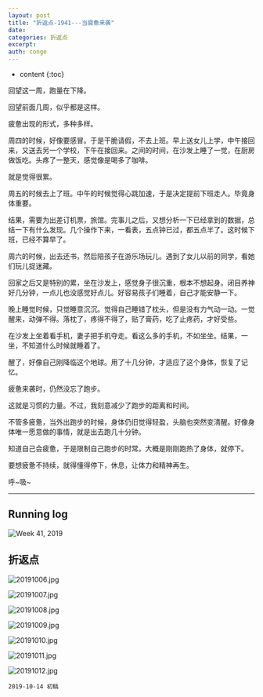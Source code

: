 ```yaml
---
layout: post
title: "折返点-1941---当疲惫来袭"
date:
categories: 折返点
excerpt:
auth: conge
---
```

* content
{:toc}

回望这一周，跑量在下降。

回望前面几周，似乎都是这样。

疲惫出现的形式，多种多样。

周四的时候，好像要感冒。于是干脆请假，不去上班。早上送女儿上学，中午接回来，又送去另一个学校，下午在接回来。之间的时间，在沙发上睡了一觉，在厨房做饭吃。头疼了一整天，感觉像是喝多了咖啡。

就是觉得很累。

周五的时候去上了班。中午的时候觉得心跳加速，于是决定提前下班走人。毕竟身体重要。

结果，需要为出差订机票，旅馆。完事儿之后，又想分析一下已经拿到的数据，总结一下有什么发现。几个操作下来，一看表，五点钟已过，都五点半了。这时候下班，已经不算早了。

周六的时候，出去还书，然后陪孩子在游乐场玩儿。遇到了女儿以前的同学，看她们玩儿捉迷藏。

回家之后又是特别的累，坐在沙发上，感觉身子很沉重，根本不想起身。闭目养神好几分钟，一点儿也没感觉好点儿。好容易孩子们睡着，自己才能安静一下。

晚上睡觉时候，只觉睡意沉沉。觉得自己睡错了枕头，但是没有力气动一动。一觉醒来，动弹不得。落枕了，疼得不得了，贴了膏药，吃了止疼药，才好受些。

在沙发上坐着看手机，妻子把手机夺走。看这么多的手机，不如坐坐。结果，一坐，不知道什么时候就睡着了。

醒了，好像自己刚降临这个地球。用了十几分钟，才适应了这个身体，恢复了记忆。

疲惫来袭时，仍然没忘了跑步。

这就是习惯的力量。不过，我刻意减少了跑步的距离和时间。

不管多疲惫，当外出跑步的时候，身体仍旧觉得轻盈，头脑也突然变清醒。好像身体唯一愿意做的事情，就是出去跑几十分钟。

知道自己会疲惫，于是限制自己跑步的时常。大概是刚刚跑热了身体，就停下。

要想疲惫不持续，就得懂得停下，休息，让体力和精神再生。

呼~吸~

------

## Running log
![Week 41, 2019](/assets/images/折返点/118382-479f76eb74f7b00a.png)

## 折返点

![20191006.jpg](/assets/images/折返点/118382-00a330fd5bad42e7.jpg)

![20191007.jpg](/assets/images/折返点/118382-11ea085ec33c09c6.jpg)

![20191008.jpg](/assets/images/折返点/118382-64a5ee939d22bf3e.jpg)

![20191009.jpg](/assets/images/折返点/118382-cfc404b81b4e1989.jpg)

![20191010.jpg](/assets/images/折返点/118382-32e889645ba0eaa2.jpg)

![20191011.jpg](/assets/images/折返点/118382-8d37397d635bce3f.jpg)

![20191012.jpg](/assets/images/折返点/118382-82ba647c4210eaa9.jpg)


```
2019-10-14 初稿
```
